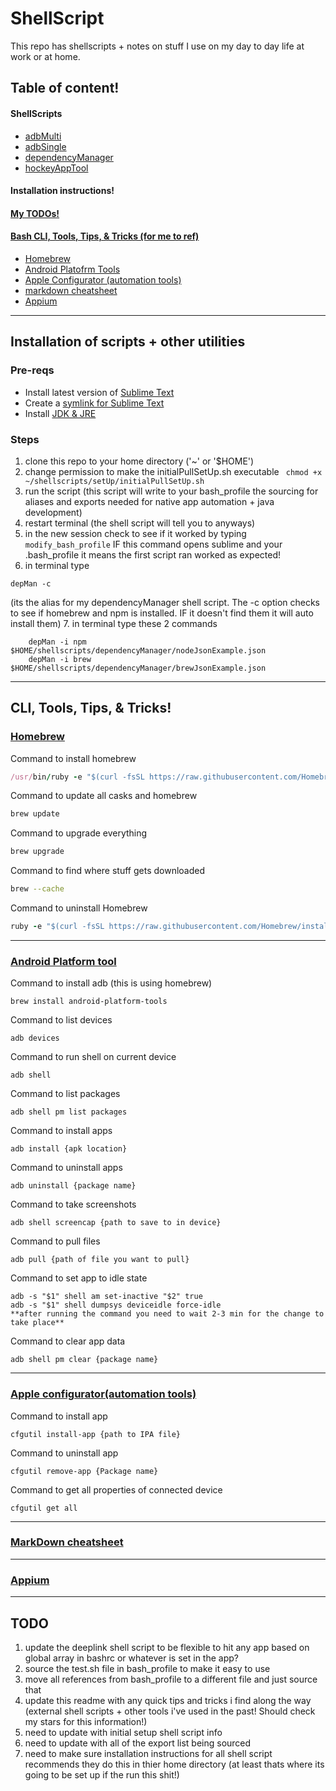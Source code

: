 # ShellScript
This repo has shellscripts + notes on stuff I use on my day to day life at work or at home.

## Table of content!

#### ShellScripts
- [adbMulti](/adbMulti)
- [adbSingle](/adbSingle)
- [dependencyManager](/dependencyManager)
- [hockeyAppTool](/hockey)

#### Installation instructions!

#### [My TODOs!](#todo)

#### [Bash CLI, Tools, Tips, & Tricks (for me to ref)](#cli-tools-tips--tricks)
- [Homebrew](#homebrew)
- [Android Platofrm Tools](#android-platform-tool)
- [Apple Configurator (automation tools)](#apple-configuratorautomation-tools)
- [markdown cheatsheet](#markdown-cheatsheet)
- [Appium](#appium)

---

## Installation of scripts + other utilities

### Pre-reqs
- Install latest version of [Sublime Text](https://www.sublimetext.com/)
- Create a [symlink for Sublime Text](https://olivierlacan.com/posts/launch-sublime-text-3-from-the-command-line/)
- Install [JDK & JRE](https://docs.oracle.com/javase/9/install/installation-jdk-and-jre-macos.htm#JSJIG-GUID-2FE451B0-9572-4E38-A1A5-568B77B146DE)

### Steps
1. clone this repo to your home directory ('~' or '$HOME')
2. change permission to make the initialPullSetUp.sh executable ``` chmod +x ~/shellscripts/setUp/initialPullSetUp.sh```
3. run the script (this script will write to your bash_profile the sourcing for aliases and exports needed for native app automation + java development)
4. restart terminal (the shell script will tell you to anyways)
5. in the new session check to see if it worked by typing 
``` modify_bash_profile ```
IF this command opens sublime and your .bash_profile it means the first script ran worked as expected!
6. in terminal type 
```shell 
depMan -c
``` 
(its the alias for my dependencyManager shell script. The -c option checks to see if homebrew and npm is installed. IF it doesn't find them it will auto install them)
7. in terminal type these 2 commands
```shell 
	depMan -i npm $HOME/shellscripts/dependencyManager/nodeJsonExample.json
	depMan -i brew $HOME/shellscripts/dependencyManager/brewJsonExample.json
```

---

## CLI, Tools, Tips, & Tricks!

### [Homebrew](https://brew.sh/)

Command to install homebrew
```ruby
/usr/bin/ruby -e "$(curl -fsSL https://raw.githubusercontent.com/Homebrew/install/master/install)"
```

Command to update all casks and homebrew
```bash
brew update
```

Command to upgrade everything
```bash
brew upgrade 
```

Command to find where stuff gets downloaded
```bash
brew --cache
```

Command to uninstall Homebrew
```ruby
ruby -e "$(curl -fsSL https://raw.githubusercontent.com/Homebrew/install/master/uninstall)"
```

---

### [Android Platform tool](https://developer.android.com/studio/releases/platform-tools.html)

Command to install adb (this is using homebrew)
```shell
brew install android-platform-tools
```

Command to list devices
```shell
adb devices
```

Command to run shell on current device
```shell
adb shell
```

Command to list packages
```shell
adb shell pm list packages
```

Command to install apps
```shell
adb install {apk location}
```

Command to uninstall apps
```shell
adb uninstall {package name}
```

Command to take screenshots
```shell
adb shell screencap {path to save to in device}
```

Command to pull files
```shell
adb pull {path of file you want to pull}
```

Command to set app to idle state
```shell
adb -s "$1" shell am set-inactive "$2" true
adb -s "$1" shell dumpsys deviceidle force-idle
**after running the command you need to wait 2-3 min for the change to take place**
```

Command to clear app data
```shell
adb shell pm clear {package name}
```

---

### [Apple configurator(automation tools)](https://itunes.apple.com/us/app/apple-configurator-2/id1037126344?mt=12)

Command to install app
```shell
cfgutil install-app {path to IPA file}
```

Command to uninstall app
```shell
cfgutil remove-app {Package name}
```

Command to get all properties of connected device 
```shell
cfgutil get all
```

---

### [MarkDown cheatsheet](https://github.com/adam-p/markdown-here/wiki/Markdown-Cheatsheet#hr)

---

### [Appium](http://appium.io/)

---

## TODO
1. update the deeplink shell script to be flexible to hit any app based on global array in bashrc or whatever is set in the app?
2. source the test.sh file in bash_profile to make it easy to use
3. move all references from bash_profile to a different file and just source that
4. update this readme with any quick tips and tricks i find along the way (external shell scripts + other tools i've used in the past! Should check my stars for this information!) 
5. need to update with initial setup shell script info
6. need to update with all of the export list being sourced
7. need to make sure installation instructions for all shell script recommends they do this in thier home directory (at least thats where its going to be set up if the run this shit!)